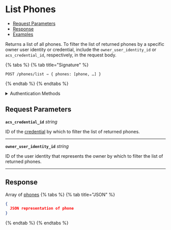 # List Phones

- [Request Parameters](./#request-parameters)
- [Response](./#response)
- [Examples](./#examples)

Returns a list of all phones. To filter the list of returned phones by a specific owner user identity or credential, include the `owner_user_identity_id` or `acs_credential_id`, respectively, in the request body.

{% tabs %}
{% tab title="Signature" %}
```
POST /phones/list ⇒ { phones: [phone, …] }
```
{% endtab %}
{% endtabs %}

<details>

<summary>Authentication Methods</summary>

- API key
- Personal access token
  <br>Must also include the `seam-workspace` header in the request.

To learn more, see [Authentication](https://docs.seam.co/latest/api/authentication).
</details>

## Request Parameters

**`acs_credential_id`** *string*

ID of the [credential](../../capability-guides/access-systems/managing-credentials.md) by which to filter the list of returned phones.

---

**`owner_user_identity_id`** *string*

ID of the user identity that represents the owner by which to filter the list of returned phones.

---


## Response

Array of [phones](./)
{% tabs %}
{% tab title="JSON" %}
```json
{
  JSON representation of phone
}
```
{% endtab %}
{% endtabs %}
